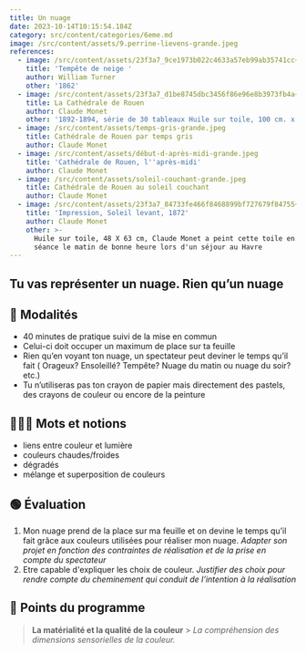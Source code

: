 ```yaml
---
title: Un nuage
date: 2023-10-14T10:15:54.184Z
category: src/content/categories/6eme.md
image: /src/content/assets/9.perrine-lievens-grande.jpeg
references:
  - image: /src/content/assets/23f3a7_9ce1973b022c4633a57eb99ab35741cc~mv2.jpg
    title: 'Tempête de neige '
    author: William Turner
    other: '1862'
  - image: /src/content/assets/23f3a7_d1be8745dbc3456f86e96e8b3973fb4a~mv2.jpg
    title: La Cathédrale de Rouen
    author: Claude Monet
    other: '1892-1894, série de 30 tableaux Huile sur toile, 100 cm. x 65 cm '
  - image: /src/content/assets/temps-gris-grande.jpeg
    title: Cathédrale de Rouen par temps gris
    author: Claude Monet
  - image: /src/content/assets/début-d-après-midi-grande.jpeg
    title: 'Cathédrale de Rouen, l''après-midi'
    author: Claude Monet
  - image: /src/content/assets/soleil-couchant-grande.jpeg
    title: Cathédrale de Rouen au soleil couchant
    author: Claude Monet
  - image: /src/content/assets/23f3a7_84733fe466f8468899bf727679f84755~mv2.jpg
    title: 'Impression, Soleil levant, 1872'
    author: Claude Monet
    other: >-
      Huile sur toile, 48 X 63 cm, Claude Monet a peint cette toile en une
      séance le matin de bonne heure lors d'un séjour au Havre
---
```


## Tu vas représenter un nuage. Rien qu’un nuage

## 🔎 Modalités

* 40 minutes de pratique suivi de la mise en commun
* Celui-ci doit occuper un maximum de place sur ta feuille
* Rien qu’en voyant ton nuage, un spectateur peut deviner le temps qu’il fait ( Orageux? Ensoleillé? Tempête? Nuage du matin ou nuage du soir? etc.)
* Tu n’utiliseras pas ton crayon de papier mais directement des pastels, des crayons de couleur ou encore de la peinture

## 👩🏼‍🏫 Mots et notions

* liens entre couleur et lumière
* couleurs chaudes/froides
* dégradés
* mélange et superposition de couleurs

## 🟢 Évaluation

1. Mon nuage prend de la place sur ma feuille et on devine le temps qu’il fait grâce aux couleurs utilisées pour réaliser mon nuage. *Adapter son projet en fonction des contraintes de réalisation et de la prise en compte du spectateur*
2. Etre capable d'expliquer les choix de couleur. *Justifier des choix pour rendre compte du cheminement qui conduit de l’intention à la réalisation*

## 📖 Points du programme

> **La matérialité et la qualité de la couleur** > *La compréhension des dimensions sensorielles de la couleur.*
